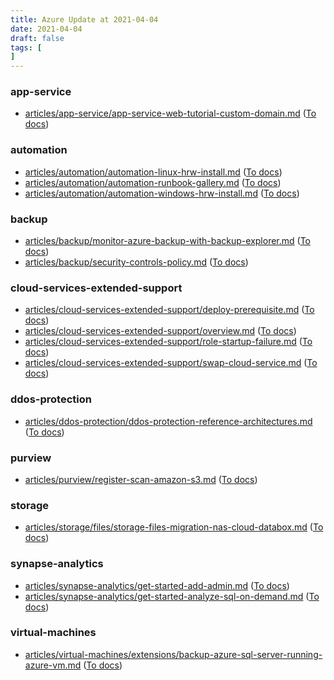 ```yaml
---
title: Azure Update at 2021-04-04
date: 2021-04-04
draft: false
tags: [
]
---
```


### app-service
- [articles/app-service/app-service-web-tutorial-custom-domain.md](https://github.com/MicrosoftDocs/azure-docs/compare/99631ac..c76a0cd#diff-65c7fc7a7427d040d4e217cdd00632a48b30bd612b60aab16600673ee8ac3b73) ([To docs](https://docs.microsoft.com/en-us/azure/app-service/app-service-web-tutorial-custom-domain?WT.mc_id=AZ-MVP-5003408))
    
### automation
- [articles/automation/automation-linux-hrw-install.md](https://github.com/MicrosoftDocs/azure-docs/compare/99631ac..c76a0cd#diff-b91be16d2363af6d336540dc21b302f874a4bfe0431871de36d14e18935409e8) ([To docs](https://docs.microsoft.com/en-us/azure/automation/automation-linux-hrw-install?WT.mc_id=AZ-MVP-5003408))
- [articles/automation/automation-runbook-gallery.md](https://github.com/MicrosoftDocs/azure-docs/compare/99631ac..c76a0cd#diff-89b93acaf96114411e4dc6e707763b9924c011909ca999951ed99a75ff65cb90) ([To docs](https://docs.microsoft.com/en-us/azure/automation/automation-runbook-gallery?WT.mc_id=AZ-MVP-5003408))
- [articles/automation/automation-windows-hrw-install.md](https://github.com/MicrosoftDocs/azure-docs/compare/99631ac..c76a0cd#diff-c07b97f2134ffc1aa19fe26ae9e551f8e8e69d2f183170ffd2881973619432d7) ([To docs](https://docs.microsoft.com/en-us/azure/automation/automation-windows-hrw-install?WT.mc_id=AZ-MVP-5003408))
    
### backup
- [articles/backup/monitor-azure-backup-with-backup-explorer.md](https://github.com/MicrosoftDocs/azure-docs/compare/99631ac..c76a0cd#diff-681bb7ff1ab661a569fe72bfbae28a22ee6e1ae875388e26e508fd1887651df3) ([To docs](https://docs.microsoft.com/en-us/azure/backup/monitor-azure-backup-with-backup-explorer?WT.mc_id=AZ-MVP-5003408))
- [articles/backup/security-controls-policy.md](https://github.com/MicrosoftDocs/azure-docs/compare/99631ac..c76a0cd#diff-e2e99dd7c9d86d46f04d861482a8570d3dff46b5840a40f19be26b875197754d) ([To docs](https://docs.microsoft.com/en-us/azure/backup/security-controls-policy?WT.mc_id=AZ-MVP-5003408))
    
### cloud-services-extended-support
- [articles/cloud-services-extended-support/deploy-prerequisite.md](https://github.com/MicrosoftDocs/azure-docs/compare/99631ac..c76a0cd#diff-eb52c9299ab4bbd6ce69f5f734f8b4d7429fd313d87ecfa3c7fb1675a0e5d13d) ([To docs](https://docs.microsoft.com/en-us/azure/cloud-services-extended-support/deploy-prerequisite?WT.mc_id=AZ-MVP-5003408))
- [articles/cloud-services-extended-support/overview.md](https://github.com/MicrosoftDocs/azure-docs/compare/99631ac..c76a0cd#diff-3ead00c9b6cfc06a92c761077ed1894ea2bacf56aa0a0812a4d96dbd78c1402c) ([To docs](https://docs.microsoft.com/en-us/azure/cloud-services-extended-support/overview?WT.mc_id=AZ-MVP-5003408))
- [articles/cloud-services-extended-support/role-startup-failure.md](https://github.com/MicrosoftDocs/azure-docs/compare/99631ac..c76a0cd#diff-7a8ccd850f805532604c9b6c0858ca6a993daa46364eb8551b752bbe964fd472) ([To docs](https://docs.microsoft.com/en-us/azure/cloud-services-extended-support/role-startup-failure?WT.mc_id=AZ-MVP-5003408))
- [articles/cloud-services-extended-support/swap-cloud-service.md](https://github.com/MicrosoftDocs/azure-docs/compare/99631ac..c76a0cd#diff-39ae0e79a706c7430a36b4e50394fd0864506f8a58d68992b2346695050a7176) ([To docs](https://docs.microsoft.com/en-us/azure/cloud-services-extended-support/swap-cloud-service?WT.mc_id=AZ-MVP-5003408))
    
### ddos-protection
- [articles/ddos-protection/ddos-protection-reference-architectures.md](https://github.com/MicrosoftDocs/azure-docs/compare/99631ac..c76a0cd#diff-a0bbb7e7732ff4965a7dd8e76d52fd217bdc68de7b59ba094480288a44a19031) ([To docs](https://docs.microsoft.com/en-us/azure/ddos-protection/ddos-protection-reference-architectures?WT.mc_id=AZ-MVP-5003408))
    
### purview
- [articles/purview/register-scan-amazon-s3.md](https://github.com/MicrosoftDocs/azure-docs/compare/99631ac..c76a0cd#diff-8b0ddaa9d5ad755634089f12a7c5f546f2ac16a71d06168aa42937f5dfd54c5b) ([To docs](https://docs.microsoft.com/en-us/azure/purview/register-scan-amazon-s3?WT.mc_id=AZ-MVP-5003408))
    
### storage
- [articles/storage/files/storage-files-migration-nas-cloud-databox.md](https://github.com/MicrosoftDocs/azure-docs/compare/99631ac..c76a0cd#diff-6e6c9f29445e8374bd3ddde8bd245fa81b8bec1f3510a24d9bd10064cff627b4) ([To docs](https://docs.microsoft.com/en-us/azure/storage/files/storage-files-migration-nas-cloud-databox?WT.mc_id=AZ-MVP-5003408))
    
### synapse-analytics
- [articles/synapse-analytics/get-started-add-admin.md](https://github.com/MicrosoftDocs/azure-docs/compare/99631ac..c76a0cd#diff-7d41244d03e28a0c71ca683e50001d75e0dc71f1117d7ca0d4e388aeb036ea89) ([To docs](https://docs.microsoft.com/en-us/azure/synapse-analytics/get-started-add-admin?WT.mc_id=AZ-MVP-5003408))
- [articles/synapse-analytics/get-started-analyze-sql-on-demand.md](https://github.com/MicrosoftDocs/azure-docs/compare/99631ac..c76a0cd#diff-8debcd6655af2ab4b0719a9992cbf089d3c004efe8abd8071ff26490b832521f) ([To docs](https://docs.microsoft.com/en-us/azure/synapse-analytics/get-started-analyze-sql-on-demand?WT.mc_id=AZ-MVP-5003408))
    
### virtual-machines
- [articles/virtual-machines/extensions/backup-azure-sql-server-running-azure-vm.md](https://github.com/MicrosoftDocs/azure-docs/compare/99631ac..c76a0cd#diff-ea20bfba9e2a9463eb04760bff985bf19733a39741cc079090886383712defa1) ([To docs](https://docs.microsoft.com/en-us/azure/virtual-machines/extensions/backup-azure-sql-server-running-azure-vm?WT.mc_id=AZ-MVP-5003408))
    
